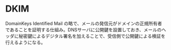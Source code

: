 # DKIM

DomainKeys Identified Mail の略で、メールの発信元がドメインの正規所有者であることを証明する仕組み。DNSサーバに公開鍵を設置しておき、メールのヘッダに秘密鍵によるデジタル署名を加えることで、受信側で公開鍵による検証を行えるようになる。
